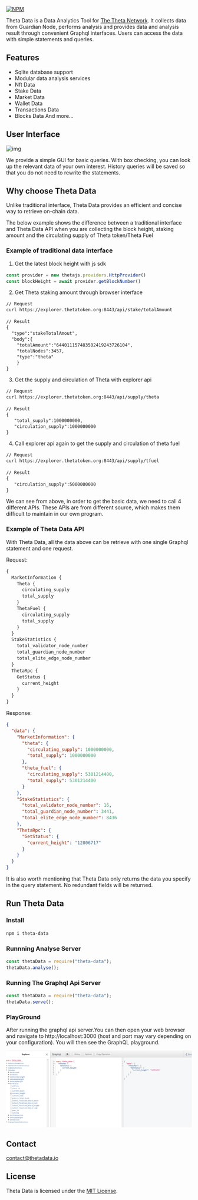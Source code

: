 [![NPM](https://nodei.co/npm/theta-data.png)](https://www.npmjs.com/package/theta-data)   

Theta Data is a Data Analytics Tool for [The Theta Network](https://www.thetatoken.org/).
It collects data from Guardian Node, performs analysis and provides data and analysis result through convenient Graphql interfaces.
Users can access the data with simple statements and queries.

## Features
* Sqlite database support
* Modular data analysis services
* Nft Data
* Stake Data
* Market Data
* Wallet Data
* Transactions Data
* Blocks Data
And more...

## User Interface

![img](https://docs.thetadata.io/img/playground.png)

We provide a simple GUI for basic queries. With box checking, you can look up the relevant data of your own interest. History queries will be saved so that you do not need to rewrite the statements.

## Why choose Theta Data

Unlike traditional interface, Theta Data provides an efficient and concise way to retrieve on-chain data.

The below example shows the difference between a traditional interface and Theta Data API when you are collecting the block height, staking amount and the circulating supply of Theta token/Theta Fuel

### Example of traditional data interface

1. Get the latest block height with js sdk

```javascript
const provider = new thetajs.providers.HttpProvider()
const blockHeight = await provider.getBlockNumber()
```

2. Get Theta staking amount through browser interface

```shell
// Request
curl https://explorer.thetatoken.org:8443/api/stake/totalAmount

// Result
{
  "type":"stakeTotalAmout",
  "body":{
    "totalAmount":"644011157483502419243726104",
    "totalNodes":3457,
    "type":"theta"
    }
}
```

3. Get the supply and circulation of Theta with explorer api

```shell
// Request
curl https://explorer.thetatoken.org:8443/api/supply/theta

// Result
{
   "total_supply":1000000000,
   "circulation_supply":1000000000
}
```

4. Call explorer api again to get the supply and circulation of theta fuel

```shell
// Request
curl https://explorer.thetatoken.org:8443/api/supply/tfuel

// Result
{
   "circulation_supply":5000000000
}
```

We can see from above, in order to get the basic data, we need to call 4 different APIs. These APIs are from different source, which makes them difficult to maintain in our own program.

### Example of Theta Data API

With Theta Data, all the data above can be retrieve with one single Graphql statement and one request.

Request:

```graphql
{
  MarketInformation {
    Theta {
      circulating_supply
      total_supply
    }
    ThetaFuel {
      circulating_supply
      total_supply
    }
  }
  StakeStatistics {
    total_validator_node_number
    total_guardian_node_number
    total_elite_edge_node_number
  }
  ThetaRpc {
    GetStatus {
      current_height
    }
  }
}
```

Response:

```json
{
  "data": {
    "MarketInformation": {
      "theta": {
        "circulating_supply": 1000000000,
        "total_supply": 1000000000
      },
      "theta_fuel": {
        "circulating_supply": 5301214400,
        "total_supply": 5301214400
      }
    },
    "StakeStatistics": {
      "total_validator_node_number": 16,
      "total_guardian_node_number": 3441,
      "total_elite_edge_node_number": 8436
    },
    "ThetaRpc": {
      "GetStatus": {
        "current_height": "12806717"
      }
    }
  }
}
```

It is also worth mentioning that Theta Data only returns the data you specify in the query statement. No redundant fields will be returned.

## Run Theta Data

### Install
```bash
npm i theta-data
```

### Runnning Analyse Server
```javascript
const thetaData = require("theta-data");
thetaData.analyse();
```

### Running The Graphql Api Server
```javascript
const thetaData = require("theta-data");
thetaData.serve();
```

### PlayGround

After running the graphql api server.You can then open your web browser and navigate to http://localhost:3000 (host and port may vary depending on your configuration). You will then see the GraphQL playground.

![avatar](https://github.com/larryro/image/blob/main/playground_20211101112605.png?raw=true)


## Contact

contact@thetadata.io

## License

Theta Data  is licensed under the [MIT License](https://opensource.org/licenses/MIT).
